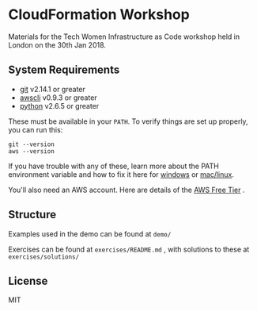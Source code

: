 # CloudFormation Workshop

Materials for the Tech Women Infrastructure as Code workshop held in London on the 30th Jan 2018.
 
## System Requirements

* [git] v2.14.1 or greater
* [awscli] v0.9.3 or greater
* [python] v2.6.5 or greater

These must be available in your `PATH`. To verify things are set up
properly, you can run this:

```
git --version
aws --version
```

If you have trouble with any of these, learn more about the PATH environment variable and how to fix it here for [windows][win-path] or [mac/linux][mac-path].

You'll also need an AWS account. Here are details of the [AWS Free Tier][aws-free-tier] .

## Structure

Examples used in the demo can be found at `demo/`

Exercises can be found at `exercises/README.md` , with solutions to these at `exercises/solutions/`



## License

MIT

[git]: https://git-scm.com/
[awscli]: https://aws.amazon.com/cli/
[aws-free-tier]: https://aws.amazon.com/free/
[python]: https://www.python.org/
[win-path]: https://www.howtogeek.com/118594/how-to-edit-your-system-path-for-easy-command-line-access/
[mac-path]: http://stackoverflow.com/a/24322978/971592
